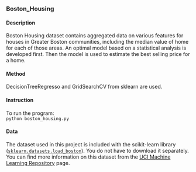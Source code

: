 ### Boston_Housing

#### Description
Boston Housing dataset contains aggregated data on various features for houses in Greater 
Boston communities, including the median value of home for each of those areas. An optimal 
model based on a statistical analysis is developed first. Then the model is used to estimate 
the best selling price for a home.

#### Method
DecisionTreeRegresso and GridSearchCV from sklearn are used.

#### Instruction
To run the program:  
`python boston_housing.py`

#### Data

The dataset used in this project is included with the scikit-learn library ([`sklearn.datasets.load_boston`](http://scikit-learn.org/stable/modules/generated/sklearn.datasets.load_boston.html#sklearn.datasets.load_boston)). You do not have to download it separately. You can find more information on this dataset from the [UCI Machine Learning Repository](https://archive.ics.uci.edu/ml/datasets/Housing) page.

